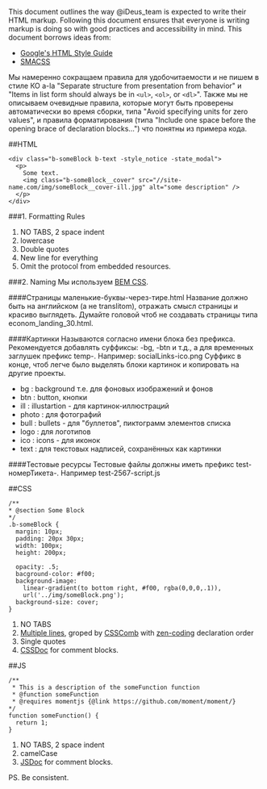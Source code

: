 This document outlines the way @iDeus_team is expected to write their HTML markup. Following this document ensures that everyone is writing markup is doing so with good practices and accessibility in mind.
This document borrows ideas from:
 * [Google's HTML Style Guide](https://google-styleguide.googlecode.com/svn/trunk/htmlcssguide.xml)
 * [SMACSS](http://smacss.com/book/formatting)

Мы намеренно сокращаем правила для удобочитаемости и не пишем в стиле КО a-la "Separate structure from presentation from behavior" и "Items in list form should always be in `<ul>`, `<ol>`, or `<dl>`".
Также мы не описываем очевидные правила, которые могут быть проверены автоматически во время сборки, типа "Avoid specifying units for zero values", и правила форматирования (типа "Include one space before the opening brace of declaration blocks…") что понятны из примера кода.

##HTML
```
<div class="b-someBlock b-text -style_notice -state_modal">
  <p>
    Some text.
    <img class="b-someBlock__cover" src="//site-name.com/img/someBlock__cover-ill.jpg" alt="some description" />
  </p>
</div>
```
###1. Formatting Rules
1. NO TABS, 2 space indent
2. lowercase
3. Double quotes
4. New line for everything
5. Omit the protocol from embedded resources.
 
###2. Naming
Мы используем [BEM CSS](https://github.com/ideus-team/guidelines/blob/master/frontend/bem.md).

####Страницы
маленькие-буквы-через-тире.html
Название должно быть на английском (а не translitom), отражать смысл страницы и красиво выглядеть. Думайте головой чтоб не создавать страницы типа econom_landing_30.html.

####Картинки
Называются согласно имени блока без префикса. Рекомендуется добавлять суффиксы: -bg, -btn и т.д., а для временных заглушек префикс temp-. Например: socialLinks-ico.png
Суффикс в конце, чтоб легче было выделять блоки картинок и копировать на другие проекты.
 * bg    : background т.е. для фоновых изображений и фонов
 * btn   : button, кнопки
 * ill   : illustartion - для картинок-иллюстраций
 * photo : для фотографий
 * bull  : bullets - для "буллетов", пиктограмм элементов списка
 * logo  : для логотипов
 * ico   : icons - для иконок
 * text  : для текстовых надписей, сохранённых как картинки
 
####Тестовые ресурсы
Тестовые файлы должны иметь префикс test-номерТикета-.
Например test-2567-script.js

##CSS
```
/**
* @section Some Block
*/
.b-someBlock {
  margin: 10px; 
  padding: 20px 30px;
  width: 100px; 
  height: 200px;  
  
  opacity: .5;
  bacground-color: #f00;
  background-image: 
    linear-gradient(to bottom right, #f00, rgba(0,0,0,.1)),
    url('../img/someBlock.png');
  background-size: cover;
}
```
1. NO TABS
2. [Multiple lines](http://smacss.com/book/formatting), groped by [CSSComb](http://csscomb.com) with  [zen-coding](https://github.com/csscomb/csscomb.js/blob/master/config/zen.json) declaration order
3. Single quotes
4. [CSSDoc](http://habrahabr.ru/post/87406/) for comment blocks.

##JS
```
/**
 * This is a description of the someFunction function
 * @function someFunction
 * @requires momentjs {@link https://github.com/moment/moment/}
*/
function someFunction() {
  return 1;
}
```
1. NO TABS, 2 space indent
2. camelCase
3. [JSDoc](http://usejsdoc.org/) for comment blocks.

PS.
Be consistent.
